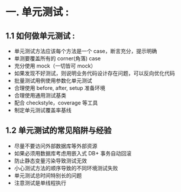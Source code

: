 # 一. 单元测试 : 

## 1.1 如何做单元测试 : 

- 单元测试方法应该每个方法是一个 case，断言充分，提示明确
- 单测要覆盖所有的 corner(角落) case
- 充分使用 mock（一切皆可 mock）
- 如果发现不好测试，则说明业务代码设计存在问题，可以反向优化代码
- 批量测试用例使用参数化单元测试
- 合理使用 before, after, setup 准备环境
- 合理使用通用测试基类
- 配合 checkstyle，coverage 等工具
- 制定单元测试覆盖率基线

## 1.2 单元测试的常见陷阱与经验

- 尽量不要访问外部数据库等外部资源
- 如果必须用数据库考虑用嵌入式 DB+ 事务自动回滚
- 防止静态变量污染导致测试无效
- 小心测试方法的顺序导致的不同环境测试失败
- 单元测试总时间特别长的问题
- 注意测试是单线程执行